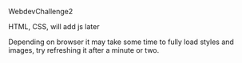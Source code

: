 
WebdevChallenge2

HTML, CSS, will add js later

Depending on browser it may take some time to fully load styles and images, try refreshing it after a minute or two.

